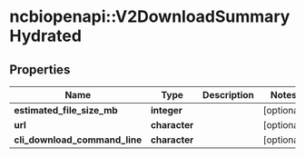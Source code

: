 # ncbiopenapi::V2DownloadSummaryHydrated


## Properties
Name | Type | Description | Notes
------------ | ------------- | ------------- | -------------
**estimated_file_size_mb** | **integer** |  | [optional] 
**url** | **character** |  | [optional] 
**cli_download_command_line** | **character** |  | [optional] 


